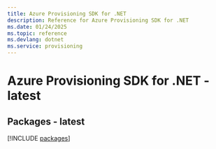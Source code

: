 ```yaml
---
title: Azure Provisioning SDK for .NET
description: Reference for Azure Provisioning SDK for .NET
ms.date: 01/24/2025
ms.topic: reference
ms.devlang: dotnet
ms.service: provisioning
---
```

# Azure Provisioning SDK for .NET - latest
## Packages - latest
[!INCLUDE [packages](provisioning-index.md)]